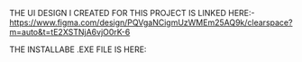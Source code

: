 THE UI DESIGN I CREATED FOR THIS PROJECT IS LINKED HERE:-
https://www.figma.com/design/PQVgaNCigmUzWMEm25AQ9k/clearspace?m=auto&t=tE2XSTNjA6vjO0rK-6

THE INSTALLABE .EXE FILE IS HERE: 
